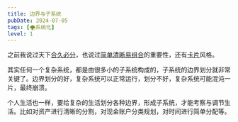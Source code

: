 ```yaml
---
title: 边界与子系统
pubDate: 2024-07-05
tags: [🌪系统化]
level: 1
---
```


之前我说过天下[合久必分](/xyy/20240630e)，也说过[简单清晰易组合](/xyy/20240703a)的重要性，还有[卡片](/xyy/20240625)风格。

其实任何一个复杂系统，都是由很多小的子系统构成的，子系统的边界划分就非常关键了。边界划分的好，复杂系统可以正常运行，划分不好，复杂系统可能混沌一片，最终崩溃。

个人生活也一样，要给复杂的生活划分各种边界，形成子系统，才能考察与调节生活。比如对资产进行清晰的分割，对现金账户分类规划，对时间进行简单分配等。
